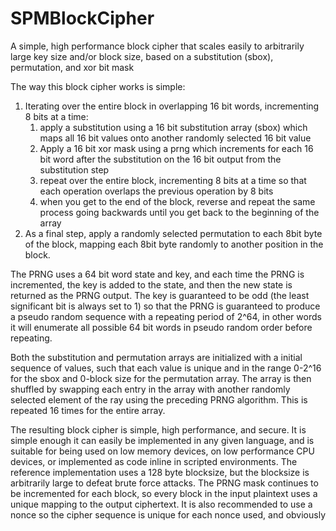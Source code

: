 # SPMBlockCipher
A simple, high performance block cipher that scales easily to arbitrarily large key size and/or block size, based on a substitution (sbox), permutation, and xor bit mask

The way this block cipher works is simple:

1) Iterating over the entire block in overlapping 16 bit words, incrementing 8 bits at a time:
    1) apply a substitution using a 16 bit substitution array (sbox) which maps all 16 bit values onto another randomly selected 16 bit value
    2) Apply a 16 bit xor mask using a prng which increments for each 16 bit word after the substitution on the 16 bit output from the substitution step
    3) repeat over the entire block, incrementing 8 bits at a time so that each operation overlaps the previous operation by 8 bits
    4) when you get to the end of the block, reverse and repeat the same process going backwards until you get back to the beginning of the array
2) As a final step, apply a randomly selected permutation to each 8bit byte of the block, mapping each 8bit byte randomly to another position in the block.

The PRNG uses a 64 bit word state and key, and each time the PRNG is incremented, the key is added to the state, and then the new state is returned as the PRNG output.  The key is guaranteed to be odd (the least significant bit is always set to 1) so that the PRNG is guaranteed to produce a pseudo random sequence with a repeating period of 2^64, in other words it will enumerate all possible 64 bit words in pseudo random order before repeating.

Both the substitution and permutation arrays are initialized with a initial sequence of values, such that each value is unique and in the range 0-2^16 for the sbox and 0-block size for the permutation array.  The array is then shuffled by swapping each entry in the array with another randomly selected element of the ray using the preceding PRNG algorithm.  This is repeated 16 times for the entire array.

The resulting block cipher is simple, high performance, and secure.  It is simple enough it can easily be implemented in any given language, and is suitable for being used on low memory devices, on low performance CPU devices, or implemented as code inline in scripted environments.  The reference implementation uses a 128 byte blocksize, but the blocksize is arbitrarily large to defeat brute force attacks.  The PRNG mask continues to be incremented for each block, so every block in the input plaintext uses a unique mapping to the output ciphertext.  It is also recommended to use a nonce so the cipher sequence is unique for each nonce used, and obviously 
